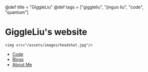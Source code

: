@def title = "GiggleLiu"
@def tags = ["giggleliu", "jinguo liu", "code", "quantum"]

# GiggleLiu's website
~~~
<img src="/assets/images/headshot.jpg"/>
~~~

* [Code](/code)
* [Blogs](blogs)
* [About Me](/about)